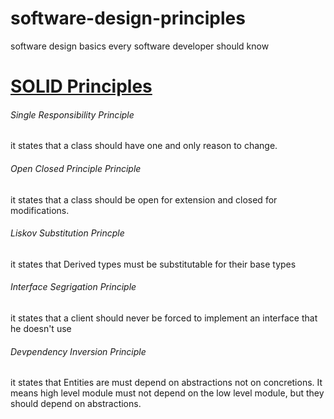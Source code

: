 # software-design-principles
software design basics every software developer should know

# [SOLID Principles](https://github.com/venk120soft/software-design-principles/blob/master/SOLID%20principles)
###### Single Responsibility Principle 
it states that a class should have one and only reason to change.
###### Open Closed Principle Principle 
it states that a class should be open for extension and closed for modifications.
###### Liskov Substitution Princple 
it states that Derived types must be substitutable for their base types
###### Interface Segrigation Principle 
it states that a client should never be forced to implement an interface that he doesn't use
###### Devpendency Inversion Principle 
it states that Entities are must depend on abstractions not on concretions. It means high level module must not depend on the low level module, but they should depend on abstractions.
